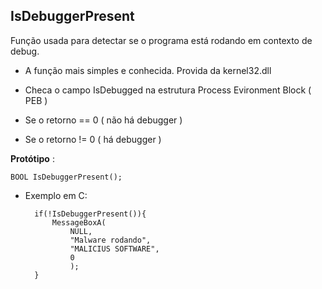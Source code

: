 IsDebuggerPresent
------------------

Função usada para detectar se o programa está rodando em contexto de debug.

- A função mais simples e conhecida. Provida da kernel32.dll

- Checa o campo IsDebugged na estrutura Process Evironment Block ( PEB )
- Se o retorno == 0 ( não há debugger )
- Se o retorno != 0 ( há debugger )


**Protótipo** :


	BOOL IsDebuggerPresent();



- Exemplo em C:



		if(!IsDebuggerPresent()){
			MessageBoxA(
				NULL,
				"Malware rodando",
				"MALICIUS SOFTWARE",
				0
				);
		}